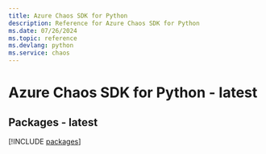 ```yaml
---
title: Azure Chaos SDK for Python
description: Reference for Azure Chaos SDK for Python
ms.date: 07/26/2024
ms.topic: reference
ms.devlang: python
ms.service: chaos
---
```

# Azure Chaos SDK for Python - latest
## Packages - latest
[!INCLUDE [packages](chaos-index.md)]